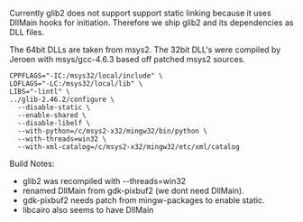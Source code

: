 Currently glib2 does not support support static linking because it 
uses DllMain hooks for initiation. Therefore we ship glib2 and its
dependencies as DLL files.

The 64bit DLLs are taken from msys2. The 32bit DLL's were compiled 
by Jeroen with msys/gcc-4.6.3 based off patched msys2 sources. 

```
CPPFLAGS="-IC:/msys32/local/include" \
LDFLAGS="-LC:/msys32/local/lib" \
LIBS="-lintl" \
../glib-2.46.2/configure \
  --disable-static \
  --enable-shared \
  --disable-libelf \
  --with-python=/c/msys2-x32/mingw32/bin/python \
  --with-threads=win32 \
  --with-xml-catalog=/c/msys2-x32/mingw32/etc/xml/catalog
```

Build Notes:
 - glib2 was recompiled with --threads=win32
 - renamed DllMain from gdk-pixbuf2 (we dont need DllMain).
 - gdk-pixbuf2 needs patch from mingw-packages to enable static.
 - libcairo also seems to have DllMain
